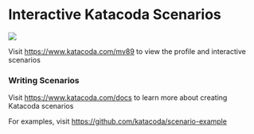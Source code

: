 # Interactive Katacoda Scenarios

[![](http://shields.katacoda.com/katacoda/mv89/count.svg)](https://www.katacoda.com/mv89 "Get your profile on Katacoda.com")

Visit https://www.katacoda.com/mv89 to view the profile and interactive scenarios

### Writing Scenarios
Visit https://www.katacoda.com/docs to learn more about creating Katacoda scenarios

For examples, visit https://github.com/katacoda/scenario-example
